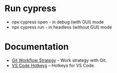 # Run cypress
- npx cypress open - in debug (with GUI) mode
- npx cypress run - in headless (without GUI) mode

# Documentation
- [Git Workflow Strategy](docs/git-strategy.md) – Work strategy with Git.
- [VS Code Hotkeys](docs/hotkeys.md) – Hotkeys for VS Code.
